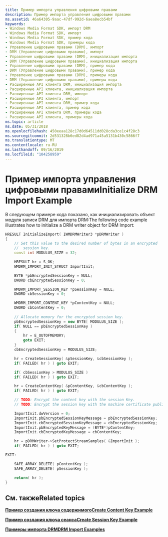 ```yaml
---
title: Пример импорта управления цифровыми правами
description: Пример импорта управления цифровыми правами
ms.assetid: 46a64305-9aac-47df-992d-6aea8ecb54bf
keywords:
- Windows Media Format SDK, импорт DRM
- Windows Media Format SDK, импорт
- Windows Media Format SDK, пример кода
- Windows Media Format SDK, примеры кода
- Управление цифровыми правами (DRM), импорт
- DRM (Управление цифровыми правами), импорт
- Управление цифровыми правами (DRM), инициализация импорта
- DRM (Управление цифровыми правами), инициализация импорта
- Управление цифровыми правами (DRM), пример кода
- DRM (Управление цифровыми правами), пример кода
- Управление цифровыми правами (DRM), примеры кода
- DRM (Управление цифровыми правами), примеры кода
- Расширенные API клиента DRM, инициализация импорта
- Расширенные API клиента, инициализация импорта
- Расширенные API клиента DRM, импорт
- Расширенные API клиента, импорт
- Расширенные API клиента DRM, пример кода
- Расширенные API клиента, пример кода
- Расширенные API клиента DRM, примеры кода
- Расширенные API клиента, примеры кода
ms.topic: article
ms.date: 05/31/2018
ms.openlocfilehash: 450eeaa128c17d0d64511dd028cda3ce1c4f28c3
ms.sourcegitcommit: 2d531328b6ed82d4ad971a45a5131b430c5866f7
ms.translationtype: MT
ms.contentlocale: ru-RU
ms.lasthandoff: 09/16/2019
ms.locfileid: "104258959"
---
```

# <a name="initialize-drm-import-example"></a><span data-ttu-id="12da9-123">Пример импорта управления цифровыми правами</span><span class="sxs-lookup"><span data-stu-id="12da9-123">Initialize DRM Import Example</span></span>

<span data-ttu-id="12da9-124">В следующем примере кода показано, как инициализировать объект модуля записи DRM для импорта DRM:</span><span class="sxs-lookup"><span data-stu-id="12da9-124">The following code example illustrates how to initialize a DRM writer object for DRM Import:</span></span>


```C++
HRESULT InitializeImport( IWMDRMWriter3 *pDRMWriter )
{
    // Set this value to the desired number of bytes in an encrypted 
    //  session key.
    const int MODULUS_SIZE = 32;

    HRESULT hr = S_OK;
    WMDRM_IMPORT_INIT_STRUCT ImportInit;

    BYTE *pbEncryptedSessionKey = NULL;
    DWORD cbEncryptedSessionKey = 0;

    WMDRM_IMPORT_SESSION_KEY *pSessionKey = NULL;
    DWORD cbSessionKey = 0;

    WMDRM_IMPORT_CONTENT_KEY *pContentKey = NULL;
    DWORD cbContentKey = 0;
        
    // Allocate memory for the encrypted session key.
    pbEncryptedSessionKey = new BYTE[ MODULUS_SIZE ];
    if( NULL == pbEncryptedSessionKey )
    {
        hr = E_OUTOFMEMORY;
        goto EXIT;
    }
    cbEncryptedSessionKey = MODULUS_SIZE;

    hr = CreateSessionKey( &pSessionKey, &cbSessionKey );
    if( FAILED( hr ) ) goto EXIT;

    if( cbSessionKey > MODULUS_SIZE )
    if( FAILED( hr ) ) goto EXIT;

    hr = CreateContentKey( &pContentKey, &cbContentKey );
    if( FAILED( hr ) ) goto EXIT;

    // TODO: Encrypt the content key with the session Key.    
    // TODO: Encrypt the session key with the machine certificate public key.   

    ImportInit.dwVersion = 0;
    ImportInit.pbEncryptedSessionKeyMessage = pbEncryptedSessionKey;
    ImportInit.cbEncryptedSessionKeyMessage = cbEncryptedSessionKey;
    ImportInit.pbEncryptedKeyMessage = (BYTE*)pContentKey;
    ImportInit.cbEncryptedKeyMessage = cbContentKey;

    hr = pDRMWriter->SetProtectStreamSamples( &ImportInit );
    if( FAILED( hr ) ) goto EXIT;

EXIT:

    SAFE_ARRAY_DELETE( pContentKey );
    SAFE_ARRAY_DELETE( pSessionKey );

    return( hr );
}
```



## <a name="related-topics"></a><span data-ttu-id="12da9-125">См. также</span><span class="sxs-lookup"><span data-stu-id="12da9-125">Related topics</span></span>

<dl> <dt>

[<span data-ttu-id="12da9-126">**Пример создания ключа содержимого**</span><span class="sxs-lookup"><span data-stu-id="12da9-126">**Create Content Key Example**</span></span>](create-content-key-example.md)
</dt> <dt>

[<span data-ttu-id="12da9-127">**Пример создания ключа сеанса**</span><span class="sxs-lookup"><span data-stu-id="12da9-127">**Create Session Key Example**</span></span>](create-session-key-example.md)
</dt> <dt>

[<span data-ttu-id="12da9-128">**Примеры импорта DRM**</span><span class="sxs-lookup"><span data-stu-id="12da9-128">**DRM Import Examples**</span></span>](drm-import-examples.md)
</dt> </dl>

 

 




